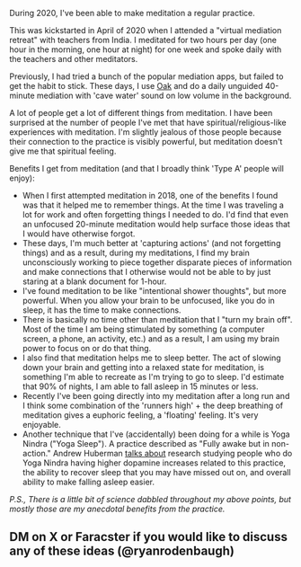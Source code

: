 During 2020, I've been able to make meditation a regular practice.

This was kickstarted in April of 2020 when I attended a "virtual mediation retreat" with teachers from India. I meditated for two hours per day (one hour in the morning, one hour at night) for one week and spoke daily with the teachers and other meditators.

Previously, I had tried a bunch of the popular mediation apps, but failed to get the habit to stick. These days, I use [Oak](https://apps.apple.com/us/app/oak-meditation-breathing/id1210209691?ref=ryanrodenbaugh.com) and do a daily unguided 40-minute mediation with 'cave water' sound on low volume in the background.

A lot of people get a lot of different things from meditation. I have been surprised at the number of people I've met that have spiritual/religious-like experiences with meditation. I'm slightly jealous of those people because their connection to the practice is visibly powerful, but meditation doesn't give me that spiritual feeling.

Benefits I get from meditation (and that I broadly think 'Type A' people will enjoy):

-   When I first attempted meditation in 2018, one of the benefits I found was that it helped me to remember things. At the time I was traveling a lot for work and often forgetting things I needed to do. I'd find that even an unfocused 20-minute meditation would help surface those ideas that I would have otherwise forgot.
-   These days, I'm much better at 'capturing actions' (and not forgetting things) and as a result, during my meditations, I find my brain unconsciously working to piece together disparate pieces of information and make connections that I otherwise would not be able to by just staring at a blank document for 1-hour.
-   I've found meditation to be like "intentional shower thoughts", but more powerful. When you allow your brain to be unfocused, like you do in sleep, it has the time to make connections.
-   There is basically no time other than meditation that I "turn my brain off". Most of the time I am being stimulated by something (a computer screen, a phone, an activity, etc.) and as a result, I am using my brain power to focus on or do that thing.
-   I also find that meditation helps me to sleep better. The act of slowing down your brain and getting into a relaxed state for meditation, is something I'm able to recreate as I'm trying to go to sleep. I'd estimate that 90% of nights, I am able to fall asleep in 15 minutes or less.
-   Recently I've been going directly into my meditation after a long run and I think some combination of the 'runners high' + the deep breathing of meditation gives a euphoric feeling, a 'floating' feeling. It's very enjoyable.
-   Another technique that I've (accidentally) been doing for a while is Yoga Nindra ("Yoga Sleep"). A practice described as "Fully awake but in non-action." Andrew Huberman [talks about](https://kellyleveque.com/recent-posts/2020/1/2/how-to-counter-anxiety-sleep-like-a-baby-with-andrew-huberman?ref=ryanrodenbaugh.com) research studying people who do Yoga Nindra having higher dopamine increases related to this practice, the ability to recover sleep that you may have missed out on, and overall ability to make falling asleep easier.  

_P.S., There is a little bit of science dabbled throughout my above points, but mostly those are my anecdotal benefits from the practice._

## DM on X or Faracster if you would like to discuss any of these ideas (@ryanrodenbaugh)